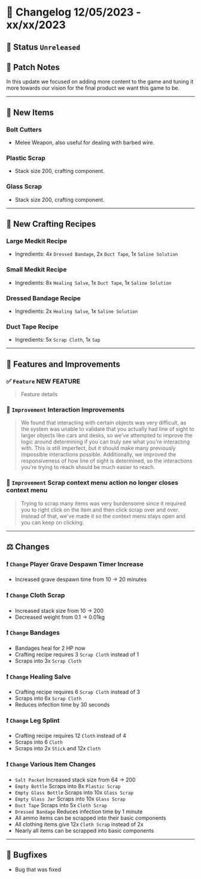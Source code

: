 # :bookmark_tabs:  Changelog 12/05/2023 - xx/xx/2023

## :red_circle: Status `Unreleased`
<!-- ## :green_circle: Status `Released` -->

## :speech_balloon: Patch Notes
In this update we focused on adding more content to the game and tuning it more towards our vision for the final product we want this game to be.

________

## :gun: New Items

### Bolt Cutters
- Melee Weapon, also useful for dealing with barbed wire.

### Plastic Scrap
- Stack size 200, crafting component.

### Glass Scrap
- Stack size 200, crafting component.

________

## :thread: New Crafting Recipes

### Large Medkit Recipe
- Ingredients: 4x `Dressed Bandage`, 2x `Duct Tape`, 1x `Saline Solution`

### Small Medkit Recipe
- Ingredients: 8x `Healing Salve`, 1x `Duct Tape`, 1x `Saline Solution`

### Dressed Bandage Recipe
- Ingredients: 2x `Healing Salve`, 1x `Saline Solution`

### Duct Tape Recipe
- Ingredients: 5x `Scrap Cloth`, 1x `Sap`

________

## :loudspeaker: Features and Improvements

### :white_check_mark: `Feature` NEW FEATURE
> Feature details

### :arrow_up_small: `Improvement` Interaction Improvements
> We found that interacting with certain objects was very difficult, as the system was unable to validate that you actually had line of sight to larger objects like cars and desks, so we've attempted to improve the logic around determining if you can truly see what you're interacting with. This is still imperfect, but it should make many previously impossible interactions possible.
> Additionally, we improved the responsiveness of how line of sight is determined, so the interactions you're trying to reach should be much easier to reach.

### :arrow_up_small: `Improvement` Scrap context menu action no longer closes context menu
> Trying to scrap many items was very burdensome since it required you to right click on the item
> and then click scrap over and over. Instead of that, we've made it so the context menu stays open and you can keep on clicking.

________

## :balance_scale: Changes

### :exclamation: `Change` Player Grave Despawn Timer Increase
- Increased grave despawn time from 10 -> 20 minutes

### :exclamation: `Change` Cloth Scrap
- Increased stack size from 10 -> 200
- Decreased weight from 0.1 -> 0.01kg

### :exclamation: `Change` Bandages
- Bandages heal for 2 HP now
- Crafting recipe requires 3 `Scrap Cloth` instead of 1
- Scraps into 3x `Scrap Cloth`

### :exclamation: `Change` Healing Salve
- Crafting recipe requires 6 `Scrap Cloth` instead of 3
- Scraps into 6x `Scrap Cloth`
- Reduces infection time by 30 seconds

### :exclamation: `Change` Leg Splint
- Crafting recipe requires 12 `Cloth` instead of 4
- Scraps into 6 `Cloth`
- Scraps into 2x `Stick` and 12x `Cloth`

### :exclamation: `Change` Various Item Changes
- `Salt Packet` Increased stack size from 64 -> 200
- `Empty Bottle` Scraps into 8x `Plastic Scrap`
- `Empty Glass Bottle` Scraps into 10x `Glass Scrap`
- `Empty Glass Jar` Scraps into 10x `Glass Scrap`
- `Duct Tape` Scraps into 5x `Cloth Scrap`
- `Dressed Bandage` Reduces infection time by 1 minute
- All ammo items can be scrapped into their basic components
- All clothing items give 12x `Cloth Scrap` instead of 2x
- Nearly all items can be scrapped into basic components

________

## :bug: Bugfixes
- Bug that was fixed
